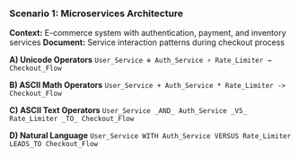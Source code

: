 ### Scenario 1: Microservices Architecture
**Context:** E-commerce system with authentication, payment, and inventory services
**Document:** Service interaction patterns during checkout process

**A) Unicode Operators**
`User_Service ⊕ Auth_Service ⚡ Rate_Limiter → Checkout_Flow`

**B) ASCII Math Operators**
`User_Service + Auth_Service * Rate_Limiter -> Checkout_Flow`

**C) ASCII Text Operators**
`User_Service _AND_ Auth_Service _VS_ Rate_Limiter _TO_ Checkout_Flow`

**D) Natural Language**
`User_Service WITH Auth_Service VERSUS Rate_Limiter LEADS_TO Checkout_Flow`

